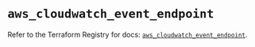 # `aws_cloudwatch_event_endpoint`

Refer to the Terraform Registry for docs: [`aws_cloudwatch_event_endpoint`](https://registry.terraform.io/providers/hashicorp/aws/4.67.0/docs/resources/cloudwatch_event_endpoint).
